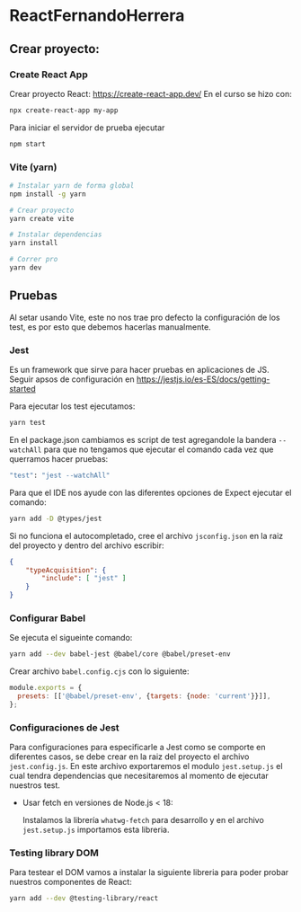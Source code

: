 # ReactFernandoHerrera

## Crear proyecto: 

### Create React App
Crear proyecto React: https://create-react-app.dev/
En el curso se hizo con:
```bash
npx create-react-app my-app
```

Para iniciar el servidor de prueba ejecutar
```bash
npm start
```

### Vite (yarn)
```bash
# Instalar yarn de forma global
npm install -g yarn
```

```bash
# Crear proyecto
yarn create vite
```

```bash
# Instalar dependencias
yarn install
```

```bash
# Correr pro
yarn dev
```

## Pruebas
Al setar usando Vite, este no nos trae pro defecto la configuración de los test, es por esto que debemos hacerlas manualmente.

### Jest
Es un framework que sirve para hacer pruebas en aplicaciones de JS. Seguir apsos de configuración en https://jestjs.io/es-ES/docs/getting-started

Para ejecutar los test ejecutamos:
```bash
yarn test
```

En el package.json cambiamos es script de test agregandole la bandera `-- watchAll` para que no tengamos que ejecutar el comando cada vez que querramos hacer pruebas:
```bash
"test": "jest --watchAll"
```

Para que el IDE nos ayude con las diferentes opciones de Expect ejecutar el comando:
```bash
yarn add -D @types/jest
```

Si no funciona el autocompletado, cree el archivo `jsconfig.json` en la raiz del proyecto y dentro del archivo escribir:
```json
{ 
    "typeAcquisition": { 
        "include": [ "jest" ] 
    } 
}
```

### Configurar Babel
Se ejecuta el sigueinte comando:
```bash
yarn add --dev babel-jest @babel/core @babel/preset-env
```

Crear archivo `babel.config.cjs` con lo siguiente:
```js
module.exports = {
  presets: [['@babel/preset-env', {targets: {node: 'current'}}]],
};
```

### Configuraciones de Jest
Para configuraciones para especificarle a Jest como se comporte en diferentes casos, se debe crear en la raiz del proyecto
el archivo `jest.config.js`. En este archivo exportaremos el modulo `jest.setup.js` el cual tendra dependencias que necesitaremos al momento de ejecutar nuestros test.

- Usar fetch en versiones de Node.js < 18:

  Instalamos la librería `whatwg-fetch` para desarrollo y en el archivo `jest.setup.js` importamos esta libreria.


### Testing library DOM
Para testear el DOM vamos a instalar la siguiente libreria para poder probar nuestros componentes de React:
```bash
yarn add --dev @testing-library/react
```

